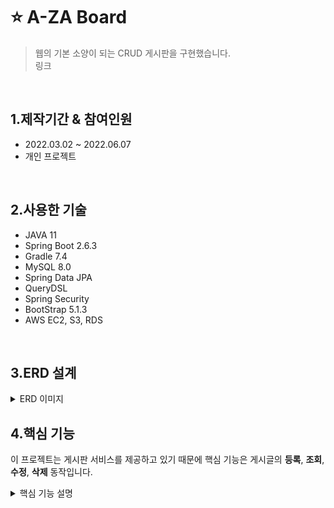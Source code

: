 # ⭐ A-ZA Board
> 웹의 기본 소양이 되는 CRUD 게시판을 구현했습니다.  
> 링크
<br>  

## 1.제작기간 & 참여인원  
- 2022.03.02 ~ 2022.06.07
- 개인 프로젝트
<br>

## 2.사용한 기술
- JAVA 11
- Spring Boot 2.6.3
- Gradle 7.4
- MySQL 8.0
- Spring Data JPA
- QueryDSL
- Spring Security
- BootStrap 5.1.3
- AWS EC2, S3, RDS
<br>

## 3.ERD 설계
<details>
<summary>ERD 이미지</summary>

<img src="https://user-images.githubusercontent.com/60730405/172790041-2d38a29b-210e-4e35-b77f-08b791484a8a.png" height="650px" width="750px">
</details>  

## 4.핵심 기능
이 프로젝트는 게시판 서비스를 제공하고 있기 때문에 핵심 기능은 게시글의 **등록**, **조회**, **수정**, **삭제** 동작입니다.  

<details>
<summary>핵심 기능 설명</summary>

### 4.1 전체 흐름
전체 흐름은 다음과 같습니다.  
이 흐름 안에서 **등록**, **조회**, **수정**, **삭제** 동작이 진행됩니다.  
<img src="https://user-images.githubusercontent.com/60730405/172858424-705cd5b1-33ca-4581-9f90-89e26eb68d6a.JPG" height="200px">

<details>
<summary>게시글 등록</summary>

<img src="https://user-images.githubusercontent.com/60730405/172861164-168637bb-9cef-4db2-b50e-b7a508f8ba09.JPG" height="400px">  
  
- BoardController에는 View에서 넘어온 데이터를 전달받아 처리합니다. ⭐ [코드 확인](https://github.com/moon-July5/SpringBoot_A-ZA/blob/d1c11ae1d7b3c8dd3141cb1908a8817f510a44c0/src/main/java/com/moon/aza/controller/BoardController.java#L81){:target="_blank"}
- 여기서 tid 변수는 `임시저장된 게시글 번호`입니다. 이것을 왜 따로 요청받아 처리하냐면 임시저장된 게시글을 불러와서  
완전히 작성 후, 실제 저장하게 된다면 임시저장된 게시글은 더 이상 사용하지 않을 것이기 때문에 삭제하기 위함입니다.  
- 게시판으로 리다이렉트하도록 응답합니다.  
</details>  
</details>


